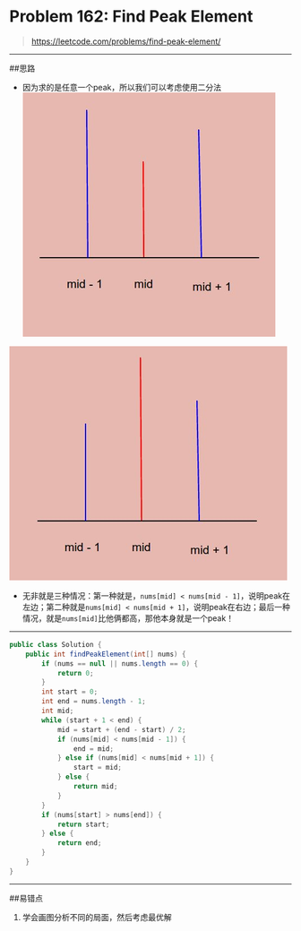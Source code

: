 # Problem 162: Find Peak Element

> https://leetcode.com/problems/find-peak-element/

------------------
##思路
* 因为求的是任意一个peak，所以我们可以考虑使用二分法
![](findPeak_01.jpg)


![](findPeak_02.jpg)

* 无非就是三种情况：第一种就是，```nums[mid] < nums[mid - 1]```，说明peak在左边；第二种就是```nums[mid] < nums[mid + 1]```，说明peak在右边；最后一种情况，就是```nums[mid]```比他俩都高，那他本身就是一个peak！

---------
```java
public class Solution {
    public int findPeakElement(int[] nums) {
        if (nums == null || nums.length == 0) {
            return 0;
        }
        int start = 0;
        int end = nums.length - 1;
        int mid;
        while (start + 1 < end) {
            mid = start + (end - start) / 2;
            if (nums[mid] < nums[mid - 1]) {
                end = mid;
            } else if (nums[mid] < nums[mid + 1]) {
                start = mid;
            } else {
                return mid;
            }
        }
        if (nums[start] > nums[end]) {
            return start;
        } else {
            return end;
        }
    }
}
```
-----------
##易错点
1. 学会画图分析不同的局面，然后考虑最优解

























